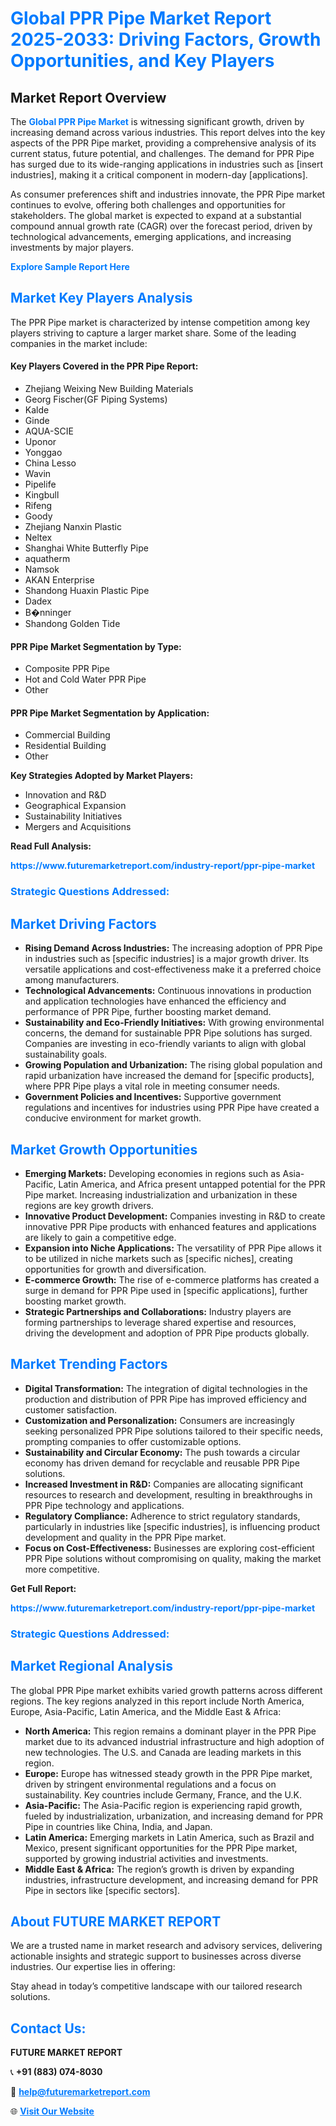 <h1 style="color: #007BFF;">Global PPR Pipe Market Report 2025-2033: Driving Factors, Growth Opportunities, and Key Players</h1>

<section id="overview">
<h2>Market Report Overview</h2>
<p>The <a href="https://www.futuremarketreport.com/industry-report/ppr-pipe-market" style="color: #007BFF; text-decoration: none;"><strong>Global PPR Pipe Market</strong></a> is witnessing significant growth, driven by increasing demand across various industries. This report delves into the key aspects of the PPR Pipe market, providing a comprehensive analysis of its current status, future potential, and challenges. The demand for PPR Pipe has surged due to its wide-ranging applications in industries such as [insert industries], making it a critical component in modern-day [applications].</p>
<p>As consumer preferences shift and industries innovate, the PPR Pipe market continues to evolve, offering both challenges and opportunities for stakeholders. The global market is expected to expand at a substantial compound annual growth rate (CAGR) over the forecast period, driven by technological advancements, emerging applications, and increasing investments by major players.</p>
</section>

<section id="overview">
<p><a href="https://www.futuremarketreport.com/request-sample/reportId=26581" style="color: #007BFF; text-decoration: none;"><strong>Explore Sample Report Here</strong></a></p>
</section>

<section id="key-players">
<h2 style="color: #007BFF;">Market Key Players Analysis</h2>
<p>The PPR Pipe market is characterized by intense competition among key players striving to capture a larger market share. Some of the leading companies in the market include:</p>
<h4>Key Players Covered in the PPR Pipe Report:</h4>
<ul><li>Zhejiang Weixing New Building Materials</li><li>Georg Fischer(GF Piping Systems)</li><li>Kalde</li><li>Ginde</li><li>AQUA-SCIE</li><li>Uponor</li><li>Yonggao</li><li>China Lesso</li><li>Wavin</li><li>Pipelife</li><li>Kingbull</li><li>Rifeng</li><li>Goody</li><li>Zhejiang Nanxin Plastic</li><li>Neltex</li><li>Shanghai White Butterfly Pipe</li><li>aquatherm</li><li>Namsok</li><li>AKAN Enterprise</li><li>Shandong Huaxin Plastic Pipe</li><li>Dadex</li><li>B�nninger</li><li>Shandong Golden Tide</li></ul>
<h4>PPR Pipe Market Segmentation by Type:</h4>
<ul><li>Composite PPR Pipe</li><li>Hot and Cold Water PPR Pipe</li><li>Other</li></ul>

<h4>PPR Pipe Market Segmentation by Application:</h4>
<ul><li>Commercial Building</li><li>Residential Building</li><li>Other</li></ul>
<p><strong>Key Strategies Adopted by Market Players:</strong></p>
<ul>
<li>Innovation and R&D</li>
<li>Geographical Expansion</li>
<li>Sustainability Initiatives</li>
<li>Mergers and Acquisitions</li>
</ul>
</section>

<section>
<p><strong>Read Full Analysis: </strong></p><a href="https://www.futuremarketreport.com/industry-report/ppr-pipe-market" style="color: #007BFF; text-decoration: none;"><strong>https://www.futuremarketreport.com/industry-report/ppr-pipe-market</strong></a>
<h3 style="color: #007BFF;">Strategic Questions Addressed:</h3>
</section>

<section id="driving-factors">
<h2 style="color: #007BFF;">Market Driving Factors</h2>
<ul>
<li><strong>Rising Demand Across Industries:</strong> The increasing adoption of PPR Pipe in industries such as [specific industries] is a major growth driver. Its versatile applications and cost-effectiveness make it a preferred choice among manufacturers.</li>
<li><strong>Technological Advancements:</strong> Continuous innovations in production and application technologies have enhanced the efficiency and performance of PPR Pipe, further boosting market demand.</li>
<li><strong>Sustainability and Eco-Friendly Initiatives:</strong> With growing environmental concerns, the demand for sustainable PPR Pipe solutions has surged. Companies are investing in eco-friendly variants to align with global sustainability goals.</li>
<li><strong>Growing Population and Urbanization:</strong> The rising global population and rapid urbanization have increased the demand for [specific products], where PPR Pipe plays a vital role in meeting consumer needs.</li>
<li><strong>Government Policies and Incentives:</strong> Supportive government regulations and incentives for industries using PPR Pipe have created a conducive environment for market growth.</li>
</ul>
</section>

<section id="growth-opportunities">
<h2 style="color: #007BFF;">Market Growth Opportunities</h2>
<ul>
<li><strong>Emerging Markets:</strong> Developing economies in regions such as Asia-Pacific, Latin America, and Africa present untapped potential for the PPR Pipe market. Increasing industrialization and urbanization in these regions are key growth drivers.</li>
<li><strong>Innovative Product Development:</strong> Companies investing in R&D to create innovative PPR Pipe products with enhanced features and applications are likely to gain a competitive edge.</li>
<li><strong>Expansion into Niche Applications:</strong> The versatility of PPR Pipe allows it to be utilized in niche markets such as [specific niches], creating opportunities for growth and diversification.</li>
<li><strong>E-commerce Growth:</strong> The rise of e-commerce platforms has created a surge in demand for PPR Pipe used in [specific applications], further boosting market growth.</li>
<li><strong>Strategic Partnerships and Collaborations:</strong> Industry players are forming partnerships to leverage shared expertise and resources, driving the development and adoption of PPR Pipe products globally.</li>
</ul>
</section>

<section id="trending-factors">
<h2 style="color: #007BFF;">Market Trending Factors</h2>
<ul>
<li><strong>Digital Transformation:</strong> The integration of digital technologies in the production and distribution of PPR Pipe has improved efficiency and customer satisfaction.</li>
<li><strong>Customization and Personalization:</strong> Consumers are increasingly seeking personalized PPR Pipe solutions tailored to their specific needs, prompting companies to offer customizable options.</li>
<li><strong>Sustainability and Circular Economy:</strong> The push towards a circular economy has driven demand for recyclable and reusable PPR Pipe solutions.</li>
<li><strong>Increased Investment in R&D:</strong> Companies are allocating significant resources to research and development, resulting in breakthroughs in PPR Pipe technology and applications.</li>
<li><strong>Regulatory Compliance:</strong> Adherence to strict regulatory standards, particularly in industries like [specific industries], is influencing product development and quality in the PPR Pipe market.</li>
<li><strong>Focus on Cost-Effectiveness:</strong> Businesses are exploring cost-efficient PPR Pipe solutions without compromising on quality, making the market more competitive.</li>
</ul>
</section>

<section>
<p><strong>Get Full Report: </strong></p><a href="https://www.futuremarketreport.com/industry-report/ppr-pipe-market" style="color: #007BFF; text-decoration: none;"><strong>https://www.futuremarketreport.com/industry-report/ppr-pipe-market</strong></a>
<h3 style="color: #007BFF;">Strategic Questions Addressed:</h3>
</section>


<section id="regional-analysis">
<h2 style="color: #007BFF;">Market Regional Analysis</h2>
<p>The global PPR Pipe market exhibits varied growth patterns across different regions. The key regions analyzed in this report include North America, Europe, Asia-Pacific, Latin America, and the Middle East & Africa:</p>
<ul>
<li><strong>North America:</strong> This region remains a dominant player in the PPR Pipe market due to its advanced industrial infrastructure and high adoption of new technologies. The U.S. and Canada are leading markets in this region.</li>
<li><strong>Europe:</strong> Europe has witnessed steady growth in the PPR Pipe market, driven by stringent environmental regulations and a focus on sustainability. Key countries include Germany, France, and the U.K.</li>
<li><strong>Asia-Pacific:</strong> The Asia-Pacific region is experiencing rapid growth, fueled by industrialization, urbanization, and increasing demand for PPR Pipe in countries like China, India, and Japan.</li>
<li><strong>Latin America:</strong> Emerging markets in Latin America, such as Brazil and Mexico, present significant opportunities for the PPR Pipe market, supported by growing industrial activities and investments.</li>
<li><strong>Middle East & Africa:</strong> The region’s growth is driven by expanding industries, infrastructure development, and increasing demand for PPR Pipe in sectors like [specific sectors].</li>
</ul>
</section>

<footer>
<h2 style="color: #007BFF;">About FUTURE MARKET REPORT</h2>
<p>We are a trusted name in market research and advisory services, delivering actionable insights and strategic support to businesses across diverse industries. Our expertise lies in offering:</p>

<p>Stay ahead in today’s competitive landscape with our tailored research solutions.</p>

<h2 style="color: #007BFF;">Contact Us:</h2>
<p><strong>FUTURE MARKET REPORT</strong></p>
<p>📞 <strong>+91 (883) 074-8030</strong></p>
<p>📧 <strong><a href="mailto:help@futuremarketreport.com" style="color: #007BFF;">help@futuremarketreport.com</a></strong></p>
<p>🌐 <strong><a href="https://www.futuremarketreport.com/" style="color: #007BFF;">Visit Our Website</a></strong></p>
</footer>